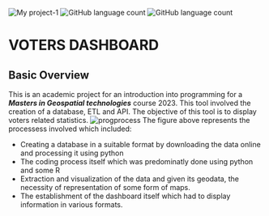 ![My project-1](https://user-images.githubusercontent.com/126392767/221440135-35ee81c8-d322-4d13-9254-60a7fcc88da1.jpg)
![GitHub language count](https://img.shields.io/github/languages/count/firat-serge/voter-dashboard)
![GitHub language count](https://img.shields.io/github/languages/code-size/firat-serge/voter-dashboard?color=red)
# VOTERS DASHBOARD 
## Basic Overview
This is an academic project for an introduction into programming for a **_Masters in Geospatial technologies_** course 2023. This tool involved the creation of a database, ETL and API. The objective of this tool is to display voters related statistics.
![progprocess](https://user-images.githubusercontent.com/126392767/221442929-eed7d2f9-4f38-47fe-8169-ce533fcbf8c7.PNG)
The figure above represents the processess involved which included:
* Creating a database in a suitable format by downloading the data online and processing it using python 
* The coding process itself which was predominatly done using python and some R
* Extraction and visualization of the  data and given its geodata, the necessity of representation of some form of maps.
* The establishment of the dashboard itself which had to display information in various formats.